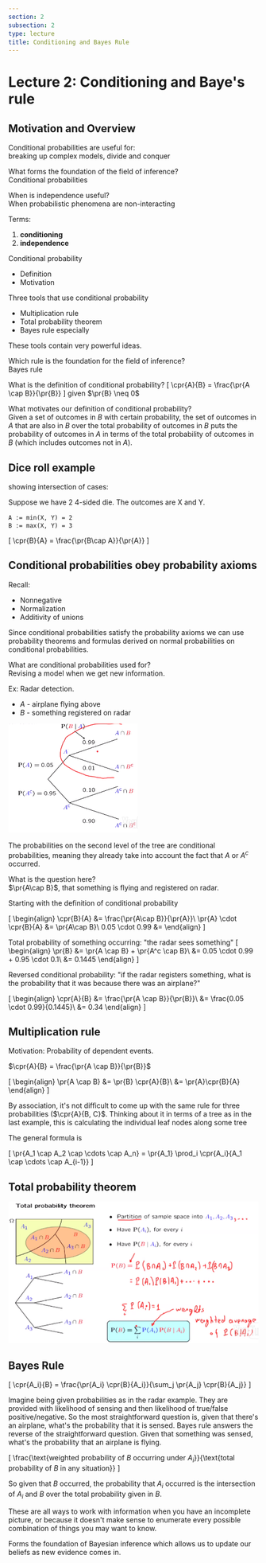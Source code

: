 ```yaml
---
section: 2
subsection: 2
type: lecture
title: Conditioning and Bayes Rule
---
```


# Lecture 2: Conditioning and Baye's rule

$\newcommand{\pr}[1]{\mathbf{P}\!\left(#1\right)}$
$\newcommand{\cpr}[2]{\mathbf{P}\!\left(#1\,\middle|\,#2\right)}$

## Motivation and Overview

Conditional probabilities are useful for:  
breaking up complex models, divide and conquer

What forms the foundation of the field of inference?  
Conditional probabilities

When is independence useful?  
When probabilistic phenomena are non-interacting

Terms:
1. **conditioning**
2. **independence**

Conditional probability
* Definition
* Motivation

Three tools that use conditional probability
* Multiplication rule
* Total probability theorem
* Bayes rule especially

These tools contain very powerful ideas.

Which rule is the foundation for the field of inference?  
Bayes rule

What is the definition of conditional probability?
\[
\cpr{A}{B} = \frac{\pr{A \cap B}}{\pr{B}}
\]
given $\pr{B} \neq 0$

What motivates our definition of conditional probability?  
Given a set of outcomes in $B$ with certain probability, the set of outcomes in $A$ that are also in $B$ over the total probability of outcomes in $B$ puts the probability of outcomes in $A$ in terms of the total probability of outcomes in $B$ (which includes outcomes not in $A$).

## Dice roll example

showing intersection of cases:

Suppose we have 2 4-sided die. The outcomes are X and Y.

    A := min(X, Y) = 2
    B := max(X, Y) = 3

\[
\cpr{B}{A} = \frac{\pr{B\cap A}}{\pr{A}}
\]

## Conditional probabilities obey probability axioms

Recall:
* Nonnegative
* Normalization
* Additivity of unions

Since conditional probabilities satisfy the probability axioms we can use probability theorems and formulas derived on normal probabilities on conditional probabilities.

What are conditional probabilities used for?  
Revising a model when we get new information.

Ex: Radar detection.

* $A$ - airplane flying above
* $B$ - something registered on radar

![radar probability tree](unit2lec2-conditioning-and-bayes-rule/e8b6d820f52007d53b7a924c5d596ba4.png)

The probabilities on the second level of the tree are conditional probabilities, meaning they already take into account the fact that $A$ or $A^c$ occurred.

What is the question here?  
$\pr{A\cap B}$, that something is flying and registered on radar.

Starting with the definition of conditional probability

\[
\begin{align}
\cpr{B}{A} &= \frac{\pr{A\cap B}}{\pr{A}}\\
\pr{A} \cdot \cpr{B}{A} &= \pr{A\cap B}\\
0.05 \cdot 0.99 &=
\end{align}
\]

Total probability of something occurring: "the radar sees something"
\[
\begin{align}
\pr{B} &= \pr{A \cap B} + \pr{A^c \cap B}\\
&= 0.05 \cdot 0.99 + 0.95 \cdot 0.1\\
&= 0.1445
\end{align}
\]

Reversed conditional probability: "if the radar registers something, what is the probability that it was because there was an airplane?"

\[
\begin{align}
\cpr{A}{B} &= \frac{\pr{A \cap B}}{\pr{B}}\\
&= \frac{0.05 \cdot 0.99}{0.1445}\\
&= 0.34
\end{align}
\]

## Multiplication rule

Motivation: Probability of dependent events.

$\cpr{A}{B} = \frac{\pr{A \cap B}}{\pr{B}}$

\[
\begin{align}
\pr{A \cap B} &= \pr{B} \cpr{A}{B}\\
&= \pr{A}\cpr{B}{A}
\end{align}
\]

By association, it's not difficult to come up with the same rule for three probabilities ($\cpr{A}{B, C}$. Thinking about it in terms of a tree as in the last example, this is calculating the individual leaf nodes along some tree

The general formula is

\[
\pr{A_1 \cap A_2 \cap \cdots \cap A_n} = \pr{A_1} \prod_i \cpr{A_i}{A_1 \cap \cdots \cap A_{i-1}}
\]

## Total probability theorem

![total probability theorem derivation](unit2lec2-conditioning-and-bayes-rule/0b6af1e49dd25ed3d1976c915ecd48c4.png)


## Bayes Rule

\[
\cpr{A_i}{B} = \frac{\pr{A_i} \cpr{B}{A_i}}{\sum_j \pr{A_j} \cpr{B}{A_j}}
\]

Imagine being given probabilities as in the radar example. They are provided with likelihood of sensing and then likelihood of true/false positive/negative. So the most straightforward question is, given that there's an airplane, what's the probability that it is sensed. Bayes rule answers the reverse of the straightforward question. Given that something was sensed, what's the probability that an airplane is flying.

\[
\frac{\text{weighted probability of $B$ occurring under $A_i$}}{\text{total probability of $B$ in any situation}}
\]

So given that $B$ occurred, the probability that $A_i$ occurred is the intersection of $A_i$ and $B$ over the total probability given in $B$.

These are all ways to work with information when you have an incomplete picture, or because it doesn't make sense to enumerate every possible combination of things you may want to know.

Forms the foundation of Bayesian inference which allows us to update our beliefs as new evidence comes in.
